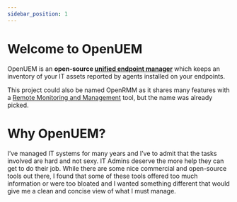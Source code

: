 ```yaml
---
sidebar_position: 1
---
```


# Welcome to OpenUEM

OpenUEM is an **open-source [unified endpoint manager](https://en.wikipedia.org/wiki/Unified_endpoint_management)** which keeps an inventory of your IT assets reported by agents installed on your endpoints.

This project could also be named OpenRMM as it shares many features with a [Remote Monitoring and Management](https://en.wikipedia.org/wiki/Remote_monitoring_and_management) tool, but the name was already picked.

# Why OpenUEM?

I’ve managed IT systems for many years and I’ve to admit that the tasks involved are hard and not sexy. IT Admins deserve the more help they can get to do their job.
While there are some nice commercial and open-source tools out there, I found that some of these tools offered too much information or were too bloated and I wanted something different that would give me a clean and concise view of what I must manage.
